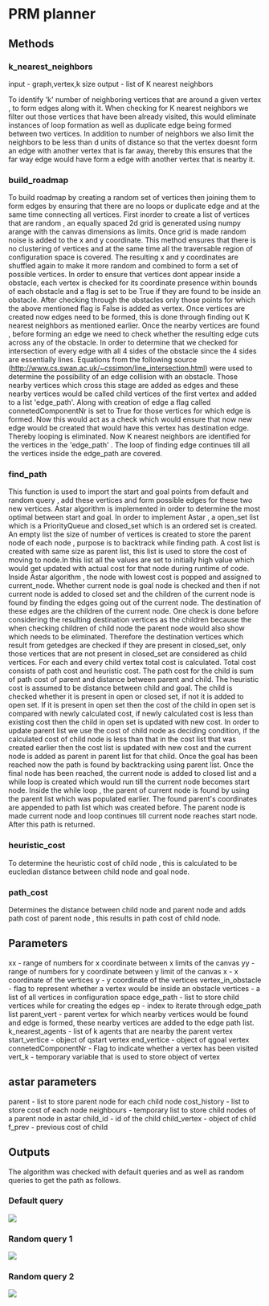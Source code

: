# PRM planner


## Methods

### k_nearest_neighbors

input - graph,vertex,k size
output - list of K nearest neighbors

To identify 'k' number of neighboring vertices that are around a given vertex , to form edges along with it. When checking for K nearest neighbors we filter out those vertices that have been already visited, this would eliminate instances of loop formation as well as duplicate edge being formed between two vertices. In addition to number of neighbors we also limit the neighbors to be less than d units of distance so that the vertex doesnt form an edge with another vertex that is far away, thereby this ensures that the far way edge would have form a edge with another vertex that is nearby it.

### build_roadmap

To build roadmap by creating a random set of vertices then joining them to form edges by ensuring that there are no loops or duplicate edge and at the same time connecting all vertices.
	First inorder to create a list of vertices that are random , an equally spaced 2d grid is generated using numpy arange with the canvas dimensions as limits. Once grid is made random noise is added to the x and y coordinate. This method ensures that there is no clustering of vertices and at the same time all the traversable region of configuration space is covered. The resulting x and y coordinates are shuffled again to make it more random and combined to form a set of possible vertices. 
	In order to ensure that vertices dont appear inside a obstacle, each vertex is checked for its coordinate presence within bounds of each obstacle and a flag is set to be True if they are found to be inside an obstacle. After checking through the obstacles only those points for which the above mentioned flag is False is added as vertex.
	Once vertices are created now edges need to be formed, this is done through finding out K nearest neighbors as mentioned earlier. Once the nearby vertices are found , before forming an edge we need to check whether the resulting edge cuts across any of the obstacle. In order to determine that we checked for intersection of every edge with all 4 sides of the obstacle since the 4 sides are essentially lines. Equations from the following source (http://www.cs.swan.ac.uk/~cssimon/line_intersection.html) were used to determine the possibility of an edge collision with an obstacle. Those nearby vertices which cross this stage are added as edges and these nearby vertices would be called child vertices of the first vertex and added to a list 'edge_path'. Along with creation of edge a flag called connetedComponentNr is set to True for those vertices for which edge is formed. Now this would act as a check which would ensure that now new edge would be created that would have this vertex has destination edge. Thereby looping is eliminated. Now K nearest neighbors are identified for the vertices in the 'edge_path' . The loop of finding edge continues till all the vertices inside the edge_path are covered.


### find_path

This function is used to import the start and goal points from default and random query , add these vertices and form possible edges for these two new vertices. Astar algorithm is implemented in order to determine the most optimal between start and goal. In order to implement Astar , a open_set list which is a PriorityQueue and closed_set which is an ordered set is created. An empty list the size of number of vertices is created to store the parent node of each node , purpose is to backtrack while finding path. A cost list is created with same size as parent list, this list is used to store the cost of moving to node.In this list all the values are set to initially high value which would get updated with actual cost for that node during runtime of code.
Inside Astar algorithm , the node with lowest cost is popped and assigned to current_node. Whether current node is goal node is checked and then if not current node is added to closed set and the children of the current node is found by finding the edges going out of the current node. The destination of these edges are the children of the current node. One check is done before considering the resulting destination vertices as the children because the when checking children of child node the parent node would also show which needs to be eliminated. Therefore the destination vertices which result from getedges are checked if they are present in closed_set, only those vertices that are not present in closed_set are considered as child vertices. For each and every child vertex  total cost is calculated. Total cost consists of path cost and heuristic cost. The path cost for the child is sum of path cost of parent and distance between parent and child. The heuristic cost is assumed to be distance between child and goal. 
	The child is checked whether it is present in open or closed set, if not it is added to open set. If it is present in open set then the cost of the child in open set is compared with newly calculated cost, if newly calculated cost is less than existing cost then the child in open set is updated with new cost.
	In order to update parent list we use the cost of child node as deciding condition, if the calculated cost of child node is less than that in the cost list that was created earlier then the cost list is updated with new cost and the current node is added as parent in parent list for that child.
	Once the goal has been reached now the path is found by backtracking using parent list. Once the final node has been reached, the current node is added to closed list and a while loop is created which would run till the current node becomes start node. Inside the while loop , the parent of current node is found by using the parent list which was populated earlier. The found parent's coordinates are appended to path list which was created before. The parent node is made current node and loop continues till current node reaches start node. After this path is returned.


### heuristic_cost
To determine the heuristic cost of child node , this is calculated to be eucledian distance between child node and goal node.

### path_cost 
Determines the distance between child node and parent node and adds path cost of parent node , this results in path cost of child node. 


## Parameters

xx - range of numbers for x coordinate between x limits of the canvas
yy - range of numbers for y coordinate between y limit of the canvas
x - x coordinate of the vertices
y - y coordinate of the vertices
vertex_in_obstacle - flag to represent whether a vertex would be inside an obstacle
vertices - a list of all vertices in configuration space
edge_path - list to store child vertices while for creating the edges
ep - index to iterate through edge_path list
parent_vert - parent vertex for which nearby vertices would be found and edge is formed, these nearby vertices are added to the edge path list.
k_nearest_agents - list of k agents that are nearby the parent vertex
start_vertice - object of qstart vertex
end_vertice - object of qgoal vertex
connetedComponentNr - Flag to indicate whether a vertex has been visited
vert_k - temporary variable that is used to store object of vertex

## astar parameters
parent - list to store parent node for each child node
cost_history - list to store cost of each node
neighbours - temporary list to store child nodes of a parent node in astar
child_id - id of the child
child_vertex - object of child
f_prev - previous cost of child 

## Outputs

The algorithm was checked with default queries and as well as random queries to get the path as follows.

### Default query

![](outputs/prm_default.png)

### Random query 1

![](outputs/prm_rand_1.png)

### Random query 2

![](outputs/prm_rand_2.png)







